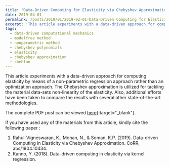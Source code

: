 ```yaml
---
title: 'Data-Driven Computing for Elasticity via Chebyshev Approximation'
date: 2019-04-01
permalink: /posts/2019/01/2019-02-01-Data-Driven Computing for Elasticity via Chebyshev Approximation-4/
excerpt: 'This article experiments with a data-driven approach for computing elasticity by means of a non-parametric regression approach rather than an optimization approach. The Chebyshev approximation is utilized for tackling the material data-sets non-linearity of the elasticity. Also, additional efforts have been taken to compare the results with several other state-of-the-art methodologies.'
tags:
  - data-driven computational mechanics
  - modelfree method
  - nonparametric method
  - chebyshev polynomials
  - elasticity
  - chebyshev approximation
  - chebfun
---
```


This article experiments with a data-driven approach for computing elasticity by means of a non-parametric regression approach rather than an optimization approach. The Chebyshev approximation is utilized for tackling the material data-sets non-linearity of the elasticity. Also, additional efforts have been taken to compare the results with several other state-of-the-art methodologies.

The complete PDF post can be viewed [here](https://arxiv.org/abs/1904.10434){:target="_blank"}.


If you have used any of the materials from this article, kindly cite the following paper :

1. Rahul-Vigneswaran, K., Mohan, N., & Soman, K.P. (2019). Data-driven Computing in Elasticity via Chebyshev Approximation. CoRR, abs/1904.10434.
2. Kanno, Y. (2018). Data-driven computing in elasticity via kernel regression.
